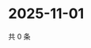 # 2025-11-01

共 0 条

<!-- BEGIN ZHIHUVIDEO -->
<!-- 最后更新时间 Sat Nov 01 2025 22:09:22 GMT+0800 (China Standard Time) -->

<!-- END ZHIHUVIDEO -->
